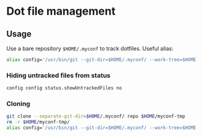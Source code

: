 # Dot file management

## Usage
Use a bare repository `$HOME/.myconf` to track dotfiles. Useful alias:

```sh
alias config='/usr/bin/git --git-dir=$HOME/.myconf/ --work-tree=$HOME
```

### Hiding untracked files from status
```sh
config config status.showUntrackedFiles no
```

### Cloning
```sh
git clone --separate-git-dir=$HOME/.myconf/ repo $HOME/myconf-tmp
rm -r $HOME/myconf-tmp/
alias config='/usr/bin/git --git-dir=$HOME/.myconf/ --work-tree=$HOME
```
